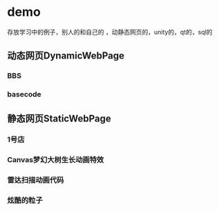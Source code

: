 # demo
存放学习中的例子，别人的和自己的 ，动静态网页的，unity的，qt的，sql的
## 动态网页DynamicWebPage

### BBS
### basecode

## 静态网页StaticWebPage

### 1号店
### Canvas梦幻大树生长动画特效
### 雷达扫描动画代码
### 炫酷的粒子